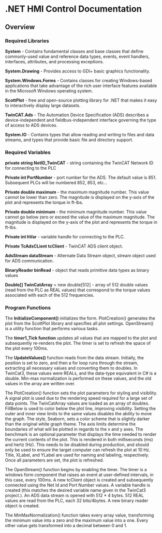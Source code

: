 # .NET HMI Control Documentation

## Overview


### Required Libraries

**System** - Contains fundamental classes and base classes that define commonly-used value and reference data types, events, event handlers, interfaces, attributes, and processing exceptions.

**System.Drawing** - Provides access to GDI+ basic graphics functionality. 

**System.Windows.Forms** - Contains classes for creating Windows-based applications that take advantage of the rich user interface features available in the Microsoft Windows operating system. 

**ScottPlot** - free and open-source plotting library for .NET that makes it easy to interactively display large datasets. 

**TwinCAT.Ads** - The Automation Device Specification (ADS) describes a device-independent and fieldbus-independent interface governing the type of access to ADS devices. 

**System.IO** - Contains types that allow reading and writing to files and data streams, and types that provide basic file and directory support. 


### Required Variables


**private string NetID_TwinCAT** - string containing the TwinCAT Network ID for connecting to the PLC 

**Private int PortNumber** - port number for the ADS. The default value is 851. Subsequent PLCs will be numbered 852, 853, etc...

**Private double maximum** - the maximum magnitude number. This value cannot be lower than zero. The magnitude is displayed on the y-axis of the plot and represents the torque in ft-lbs. 

**Private double minimum** - the minimum magnitude number. This value cannot go below zero or exceed the value of the maximum magnitude. The magnitude is displayed on the y-axis of the plot and represents the torque in ft-lbs. 

**Private int hVar** - variable handle for connecting to the PLC.

**Private TcAdsCLient tcClient** - TwinCAT ADS client object.

**AdsStream dataStream** - Alternate Data Stream object, stream object used for ADS communication. 

**BinaryReader binRead** - object that reads primitive data types as binary values

**Double[] TwinCatArray** = new double[512] - array of 512 double values (read from the PLC as REAL values) that correspond to the torque values associated with each of the 512 frequencies. 

### Program Functions



The **InitializeComponent()** initializes the form. PlotCreation() generates the plot from the ScottPlot library and specifies all plot settings. OpenStream() is a utility function that performs various tasks.


The **timer1_Tick function** updates all values that are mapped to the plot and subsequently re-renders the plot. The timer is set to refresh the space of the plot every 100ms. 


The **UpdateValues()** function reads from the data stream. Initially, the position is set to zero, and then a for loop runs through the stream, extracting all necessary values and converting them to doubles. In TwinCat3, these values were REALs, and the data-type equivalent in C# is a double. Min-max normalization is performed on these values, and the old values in the array are written over. 


The PlotCreation() function sets the plot parameters for styling and visibility. 
A signal plot is used due to the rendering speed required for a large set of data points. 
The TwinCatArray values are loaded as an array of doubles. 
FillBelow is used to color below the plot line, improving visibility. 
Setting the outer and inner view limits to the same values disables the ability to move the graph. 
The style, Seaborn, sets a color scheme that is slightly darker than the original white graph theme. 
The axis limits determine the boundaries of what will be plotted in regards to the x and y axes. 
The benchmark is an optional parameter that displays the time needed to render the current contents of the plot. This is rendered in both milliseconds (ms) and hertz (Hz). This needs to be disabled during production, and should only be used to ensure the target computer can refresh the plot at 10 Hz. 
Title, XLabel, and YLabel are used for naming and labeling, respectively. 
Once all parameters are set, the plot is refreshed. 


The OpenStream() function begins by enabling the timer. The timer is a windows form component that raises an event at user-defined intervals, in this case, every 100ms. A new tcClient object is created and subsequently connected using the Net Id and Port Number values. A variable handle is created (this matches the desired variable name given in the TwinCat3 project.). An ADS data stream is opened with 512 * 4 bytes. 512 REAL values are read from the PLC, each 32 bits/4bytes. A new binary reader object is created. 



The MinMaxNormalization() function takes every array value, transforming the minimum value into a zero and the maximum value into a one. Every other value gets transformed into a decimal between 0 and 1. 
